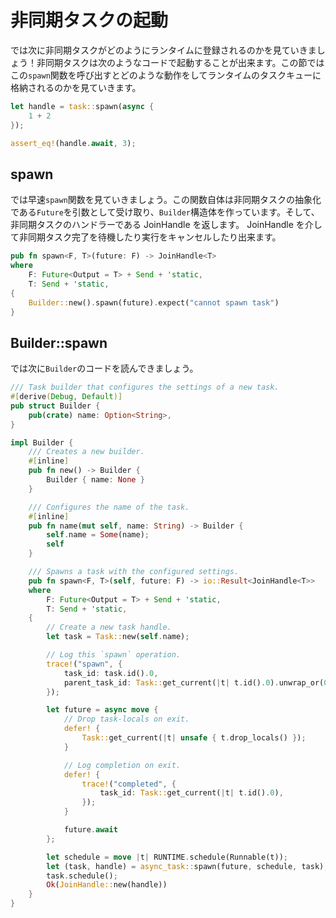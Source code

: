 # 非同期タスクの起動

では次に非同期タスクがどのようにランタイムに登録されるのかを見ていきましょう！非同期タスクは次のようなコードで起動することが出来ます。この節ではこの`spawn`関数を呼び出すとどのような動作をしてランタイムのタスクキューに格納されるのかを見ていきます。

```rust
let handle = task::spawn(async {
    1 + 2
});

assert_eq!(handle.await, 3);
```

## spawn

では早速`spawn`関数を見ていきましょう。この関数自体は非同期タスクの抽象化である`Future`を引数として受け取り、`Builder`構造体を作っています。そして、非同期タスクのハンドラーである JoinHandle を返します。 JoinHandle を介して非同期タスク完了を待機したり実行をキャンセルしたり出来ます。

```rust
pub fn spawn<F, T>(future: F) -> JoinHandle<T>
where
    F: Future<Output = T> + Send + 'static,
    T: Send + 'static,
{
    Builder::new().spawn(future).expect("cannot spawn task")
}
```

## Builder::spawn

では次に`Builder`のコードを読んできましょう。

```rust
/// Task builder that configures the settings of a new task.
#[derive(Debug, Default)]
pub struct Builder {
    pub(crate) name: Option<String>,
}

impl Builder {
    /// Creates a new builder.
    #[inline]
    pub fn new() -> Builder {
        Builder { name: None }
    }

    /// Configures the name of the task.
    #[inline]
    pub fn name(mut self, name: String) -> Builder {
        self.name = Some(name);
        self
    }

    /// Spawns a task with the configured settings.
    pub fn spawn<F, T>(self, future: F) -> io::Result<JoinHandle<T>>
    where
        F: Future<Output = T> + Send + 'static,
        T: Send + 'static,
    {
        // Create a new task handle.
        let task = Task::new(self.name);

        // Log this `spawn` operation.
        trace!("spawn", {
            task_id: task.id().0,
            parent_task_id: Task::get_current(|t| t.id().0).unwrap_or(0),
        });

        let future = async move {
            // Drop task-locals on exit.
            defer! {
                Task::get_current(|t| unsafe { t.drop_locals() });
            }

            // Log completion on exit.
            defer! {
                trace!("completed", {
                    task_id: Task::get_current(|t| t.id().0),
                });
            }

            future.await
        };

        let schedule = move |t| RUNTIME.schedule(Runnable(t));
        let (task, handle) = async_task::spawn(future, schedule, task);
        task.schedule();
        Ok(JoinHandle::new(handle))
    }
}
```
